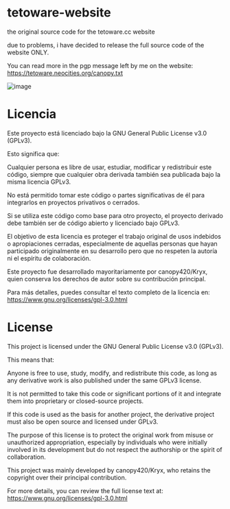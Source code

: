 # tetoware-website
the original source code for the tetoware.cc website

due to problems, i have decided to release the full source code of the website ONLY.

You can read more in the pgp message left by me on the website: https://tetoware.neocities.org/canopy.txt

![image](https://github.com/user-attachments/assets/3b568f49-7a50-4b63-9e5f-ec7ca6015993)


# Licencia
Este proyecto está licenciado bajo la GNU General Public License v3.0 (GPLv3).

Esto significa que:

Cualquier persona es libre de usar, estudiar, modificar y redistribuir este código, siempre que cualquier obra derivada también sea publicada bajo la misma licencia GPLv3.

No está permitido tomar este código o partes significativas de él para integrarlos en proyectos privativos o cerrados.

Si se utiliza este código como base para otro proyecto, el proyecto derivado debe también ser de código abierto y licenciado bajo GPLv3.

El objetivo de esta licencia es proteger el trabajo original de usos indebidos o apropiaciones cerradas, especialmente de aquellas personas que hayan participado originalmente en su desarrollo pero que no respeten la autoría ni el espíritu de colaboración.

Este proyecto fue desarrollado mayoritariamente por canopy420/Kryx, quien conserva los derechos de autor sobre su contribución principal.

Para más detalles, puedes consultar el texto completo de la licencia en: https://www.gnu.org/licenses/gpl-3.0.html

# License
This project is licensed under the GNU General Public License v3.0 (GPLv3).

This means that:

Anyone is free to use, study, modify, and redistribute this code, as long as any derivative work is also published under the same GPLv3 license.

It is not permitted to take this code or significant portions of it and integrate them into proprietary or closed-source projects.

If this code is used as the basis for another project, the derivative project must also be open source and licensed under GPLv3.

The purpose of this license is to protect the original work from misuse or unauthorized appropriation, especially by individuals who were initially involved in its development but do not respect the authorship or the spirit of collaboration.

This project was mainly developed by canopy420/Kryx, who retains the copyright over their principal contribution.

For more details, you can review the full license text at: https://www.gnu.org/licenses/gpl-3.0.html
